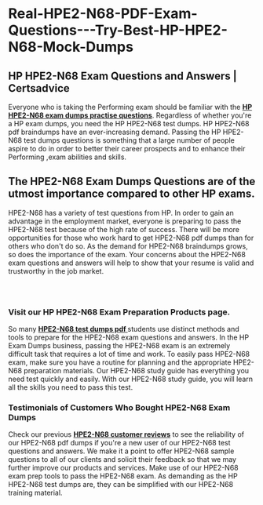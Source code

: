 # Real-HPE2-N68-PDF-Exam-Questions---Try-Best-HP-HPE2-N68-Mock-Dumps
<h2><strong>HP HPE2-N68 Exam Questions and Answers | Certsadvice</strong></h2> <p>Everyone who is taking the Performing exam should be familiar with the <a href="http://www.certsadvice.com/hp/hpe2-n68-practice-questions"><strong>HP HPE2-N68 exam dumps practise questions</strong></a>. Regardless of whether you&#39;re a HP exam dumps, you need the HP HPE2-N68 test dumps. HP HPE2-N68 pdf braindumps have an ever-increasing demand. Passing the HP HPE2-N68 test dumps questions is something that a large number of people aspire to do in order to better their career prospects and to enhance their Performing ,exam abilities and skills.</p> <h2><strong>The HPE2-N68 Exam Dumps Questions are of the utmost importance compared to other HP exams.</strong></h2> <p>HPE2-N68 has a variety of test questions from HP. In order to gain an advantage in the employment market, everyone is preparing to pass the HPE2-N68 test because of the high rate of success. There will be more opportunities for those who work hard to get HPE2-N68 pdf dumps than for others who don&#39;t do so. As the demand for HPE2-N68 braindumps grows, so does the importance of the exam. Your concerns about the HPE2-N68 exam questions and answers will help to show that your resume is valid and trustworthy in the job market.</p> <p><a href="http://www.certsadvice.com/hp/hpe2-n68-practice-questions" style="display: block; padding: 1em 0; text-align: center; "><img alt="" src="https://1.bp.blogspot.com/-RUOr8Wn-CRk/YUYAxC8kcHI/AAAAAAAAAnw/F7BbdI3tw8QDj5z8iX0vQAioQzKiUxduwCLcBGAsYHQ/s0/unnamed.jpg" /></a></p> <h3><strong>Visit our HP HPE2-N68 Exam Preparation Products page.</strong></h3> <p>So many <a href="http://www.certsadvice.com/hp/hpe2-n68-practice-questions"><strong>HPE2-N68 test dumps pdf </strong></a>students use distinct methods and tools to prepare for the HPE2-N68 exam questions and answers. In the HP Exam Dumps business, passing the HPE2-N68 exam is an extremely difficult task that requires a lot of time and work. To easily pass HPE2-N68 exam, make sure you have a routine for planning and the appropriate HPE2-N68 preparation materials. Our HPE2-N68 study guide has everything you need test quickly and easily. With our HPE2-N68 study guide, you will learn all the skills you need to pass this test.</p> <h3><strong>Testimonials of Customers Who Bought HPE2-N68 Exam Dumps</strong></h3> <p>Check our previous <a href="http://www.certsadvice.com/hp/hpe2-n68-practice-questions"><strong>HPE2-N68 customer reviews</strong></a> to see the reliability of our HPE2-N68 pdf dumps if you&#39;re a new user of our HPE2-N68 test questions and answers. We make it a point to offer HPE2-N68 sample questions to all of our clients and solicit their feedback so that we may further improve our products and services. Make use of our HPE2-N68 exam prep tools to pass the HPE2-N68 exam. As demanding as the HP HPE2-N68 test dumps are, they can be simplified with our HPE2-N68 training material.</p>
